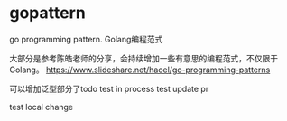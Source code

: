 # gopattern
go programming pattern. 
Golang编程范式


大部分是参考陈皓老师的分享，会持续增加一些有意思的编程范式，不仅限于Golang。
https://www.slideshare.net/haoel/go-programming-patterns


可以增加泛型部分了todo
test in process
test update pr

test local change